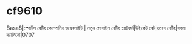 # cf9610
Basa8|স্পোর্টস বেটিং কোম্পানির ওয়েবসাইট | নতুন মোবাইল বেটিং প্ল্যাটফর্ম|উইকেট বেট|ওয়েব বেটিং|বাংলা ক্যাসিনো|0707
